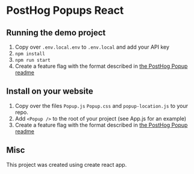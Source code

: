 # PostHog Popups React

## Running the demo project

1. Copy over `.env.local.env` to `.env.local` and add your API key
2. `npm install`
3. `npm run start`
4. Create a feature flag with the format described in [the PostHog Popup readme](../README.md)

## Install on your website

1. Copy over the files `Popup.js` `Popup.css` and `popup-location.js` to your repo.
2. Add `<Popup />` to the root of your project (see App.js for an example)
3. Create a feature flag with the format described in [the PostHog Popup readme](../README.md)

## Misc

This project was created using create react app.
